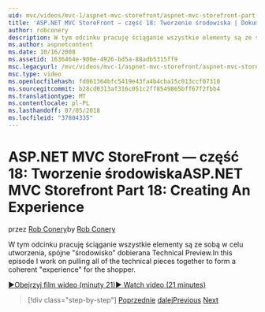 ```yaml
---
uid: mvc/videos/mvc-1/aspnet-mvc-storefront/aspnet-mvc-storefront-part-18-creating-an-experience
title: 'ASP.NET MVC StoreFront — część 18: Tworzenie środowiska | Dokumentacja firmy Microsoft'
author: robconery
description: W tym odcinku pracuję ściąganie wszystkie elementy są ze sobą w celu utworzenia, spójne "środowisko" dobierana Technical Preview.
ms.author: aspnetcontent
ms.date: 10/16/2008
ms.assetid: 1636464e-900e-4926-bd5a-88adb5315ff9
msc.legacyurl: /mvc/videos/mvc-1/aspnet-mvc-storefront/aspnet-mvc-storefront-part-18-creating-an-experience
msc.type: video
ms.openlocfilehash: fd061364bfc5419e43fa4b4cba15c013ccf07310
ms.sourcegitcommit: b28cd0313af316c051c2ff8549865bff67f2fbb4
ms.translationtype: MT
ms.contentlocale: pl-PL
ms.lasthandoff: 07/05/2018
ms.locfileid: "37804335"
---
```

<a name="aspnet-mvc-storefront-part-18-creating-an-experience"></a><span data-ttu-id="a220b-103">ASP.NET MVC StoreFront — część 18: Tworzenie środowiska</span><span class="sxs-lookup"><span data-stu-id="a220b-103">ASP.NET MVC Storefront Part 18: Creating An Experience</span></span>
====================
<span data-ttu-id="a220b-104">przez [Rob Conery](https://github.com/robconery)</span><span class="sxs-lookup"><span data-stu-id="a220b-104">by [Rob Conery](https://github.com/robconery)</span></span>

<span data-ttu-id="a220b-105">W tym odcinku pracuję ściąganie wszystkie elementy są ze sobą w celu utworzenia, spójne "środowisko" dobierana Technical Preview.</span><span class="sxs-lookup"><span data-stu-id="a220b-105">In this episode I work on pulling all of the technical pieces together to form a coherent "experience" for the shopper.</span></span>

[<span data-ttu-id="a220b-106">&#9654;Obejrzyj film wideo (minuty 21)</span><span class="sxs-lookup"><span data-stu-id="a220b-106">&#9654; Watch video (21 minutes)</span></span>](https://channel9.msdn.com/Blogs/ASP-NET-Site-Videos/aspnet-mvc-storefront-part-18-creating-an-experience)

> [!div class="step-by-step"]
> <span data-ttu-id="a220b-107">[Poprzednie](aspnet-mvc-storefront-part-17-checkout-with-jeff-atwood.md)
> [dalej](aspnet-mvc-storefront-part-19-processing-orders-with-windows-workflow.md)</span><span class="sxs-lookup"><span data-stu-id="a220b-107">[Previous](aspnet-mvc-storefront-part-17-checkout-with-jeff-atwood.md)
[Next](aspnet-mvc-storefront-part-19-processing-orders-with-windows-workflow.md)</span></span>
